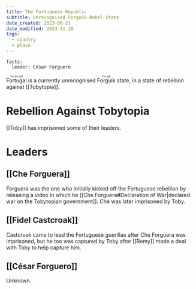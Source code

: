 ```yaml
---
title: The Fortuguese Republic
subtitle: Unrecognised Forguik Rebel State
date_created: 2023-06-21
date_modified: 2023-11-10
tags:
  - country
  - place
---
```


```infobox-nation
facts:
  leader: César Forguero
```

<ruby>Fortugal<rt>ˈfɔr.tʃʊ.gəl</rt></ruby> is a currently unrecognised <ruby>Forguik<rt>ˈfɔɹ.gɪk</rt></ruby> state, in a state of rebellion against [[Tobytopia]].

# Rebellion Against Tobytopia

[[Toby]] has imprisoned some of their leaders.

# Leaders

## [[Che Forguera]]

Forguera was the one who initially kicked off the Fortuguese rebellion by releasing a video in which he [[Che Forguera#Declaration of War|declared war on the Tobytopian government]]. Che was later imprisoned by Toby.

## [[Fidel Castcroak]]

Castcroak came to lead the Fortuguese guerillas after Che Forguera was imprisoned, but he too was captured by Toby after [[Remy]] made a deal with Toby to help capture him.

## [[César Forguero]]

Unknown.